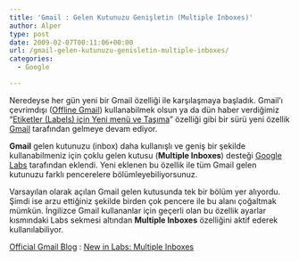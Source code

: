 ```yaml
---
title: 'Gmail : Gelen Kutunuzu Genişletin (Multiple Inboxes)'
author: Alper
type: post
date: 2009-02-07T00:11:06+00:00
url: /gmail-gelen-kutunuzu-genisletin-multiple-inboxes/
categories:
  - Google

---
```

Neredeyse her gün yeni bir Gmail özelliği ile karşılaşmaya başladık. Gmail&#8217;ı çevrimdışı ([Offline Gmail][1]) kullanabilmek olsun ya da dün haber verdiğimiz &#8220;[Etiketler (Labels) için Yeni menü ve Taşıma][2]&#8221; özelliği gibi bir sürü yeni özellik [Gmail][3] tarafından gelmeye devam ediyor. 

**Gmail** gelen kutunuzu (inbox) daha kullanışlı ve geniş bir şekilde kullanabilmeniz için çoklu gelen kutusu (**Multiple Inboxes**) desteği [Google Labs][4] tarafından eklendi. Yeni eklenen bu özellik ile tüm Gmail gelen kutunuzu farklı pencerelere bölümleyebiliyorsunuz. <!--more-->

Varsayılan olarak açılan Gmail gelen kutusunda tek bir bölüm yer alıyordu. Şimdi ise arzu ettiğiniz şekilde birden çok pencere ile bu alanı çoğaltmak mümkün. İngilizce Gmail kullananlar için geçerli olan bu özellik ayarlar kısmındaki Labs sekmesi altından **Multiple Inboxes** özelliğini aktif ederek kullanılabiliyor. 

[Official Gmail Blog][5] : [New in Labs: Multiple Inboxes][6]

 [1]: https://www.murekkep.org/google-gears-ile-cevrimdisi-offline-gmail-960
 [2]: https://www.murekkep.org/gmail-etiketlere-labels-tasima-ve-yeni-menu-ekledi-1043
 [3]: http://www.gmail.com
 [4]: http://labs.google.com/
 [5]: http://gmailblog.blogspot.com/
 [6]: http://gmailblog.blogspot.com/2009/02/new-in-labs-multiple-inboxes.html
